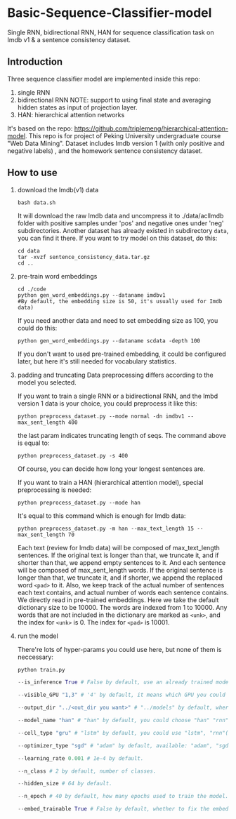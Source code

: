 # Basic-Sequence-Classifier-model
Single RNN, bidirectional RNN, HAN for sequence classification task on Imdb v1 & a sentence consistency dataset.

## Introduction

Three sequence classifier model are implemented inside this repo:

1. single RNN
2. bidirectional RNN
   NOTE: support to using final state and averaging hidden states as input of projection layer. 
3. HAN: hierarchical attention networks

It's based on the repo: https://github.com/triplemeng/hierarchical-attention-model. This repo is for project of Peking University undergraduate course "Web Data Mining". Dataset includes Imdb version 1  (with only positive and negative labels) , and the homework sentence consistency dataset.



## How to use

1. download the Imdb(v1) data

   ```
   bash data.sh
   ```

   It will download the raw Imdb data and uncompress it to ./data/aclImdb folder with positive samples under 'pos' and negative ones under 'neg' subdirectories. Another dataset has already existed in subdirectory `data`, you can find it there. If you want to try model on this dataset, do this:
   
   ```
   cd data
   tar -xvzf sentence_consistency_data.tar.gz
   cd ..
   ```


2. pre-train word embeddings

    ```
    cd ./code
    python gen_word_embeddings.py --dataname imdbv1
    #By default, the embedding size is 50, it's usually used for Imdb data)
    ```

    If you need another data and need to set embedding size as 100, you could do this:
    
    ```
    python gen_word_embeddings.py --dataname scdata -depth 100
    ```
    
    If you don't want to used pre-trained embedding, it could be configured later, but here it's still needed for vocabulary statistics.


3. padding and truncating
    Data preprocessing differs according to the model you selected. 
    
    If you want to train a single RNN or a bidirectional RNN, and the Imbd version 1 data is your choice, you could preprocess it like this:

    ```
    python preprocess_dataset.py --mode normal -dn imdbv1 --max_sent_length 400
    ```
    
    the last param indicates truncating length of seqs. The command above is equal to:

    ```
    python preprocess_dataset.py -s 400
    ```

    Of course, you can decide how long your longest sentences are. 
    
    If you want to train a HAN (hierarchical attention model), special preprocessing is needed:

    ```
    python preprocess_dataset.py --mode han
    ```

    It's equal to this command which is enough for Imdb data:

    ```
    python preprocess_dataset.py -m han --max_text_length 15 --max_sent_length 70
    ```

    Each text (review for Imdb data) will be composed of max_text_length sentences. If the original text is longer than that, we truncate it, and if shorter than that, we append empty sentences to it. And each sentence will be composed of max_sent_length words. If the original sentence is longer than that, we truncate it, and if shorter, we append the replaced word `<pad>` to it. Also, we keep track of the actual number of sentences each text contains, and actual number of words each sentence contains.	
    We directly read in pre-trained embeddings. Here we take the default dictionary size to be 10000. The words are indexed from 1 to 10000. Any words that are not included in the dictionary are marked as `<unk>`, and the index for `<unk>` is 0. The index for `<pad>` is 10001.


4. run the model

    There're lots of hyper-params you could use here, but none of them is neccessary:

    ```python
    python train.py
    
    --is_inference True # False by default, use an already trained model to inference on certain dataset.
    
    --visible_GPU "1,3" # '4' by default, it means which GPU you could find and use.
    
    --output_dir "../<out_dir you want>" # "../models" by default, where to save and restore the model.
    
    --model_name "han" # "han" by default, you could choose "han" "rnn" "birnn".
    
    --cell_type "gru" # "lstm" by default, you could use "lstm", "rnn"(basic RNN Cell), "gru".
    
    --optimizer_type "sgd" # "adam" by default, available: "adam", "sgd", "adadelta", "adagram".
    
    --learning_rate 0.001 # 1e-4 by default.
    
    --n_class # 2 by default, number of classes.
    
    --hidden_size # 64 by default.
    
    --n_epoch # 40 by default, how many epochs used to train the model.
    
    --embed_trainable True # False by default, whether to fix the embedding.
    
    ```



